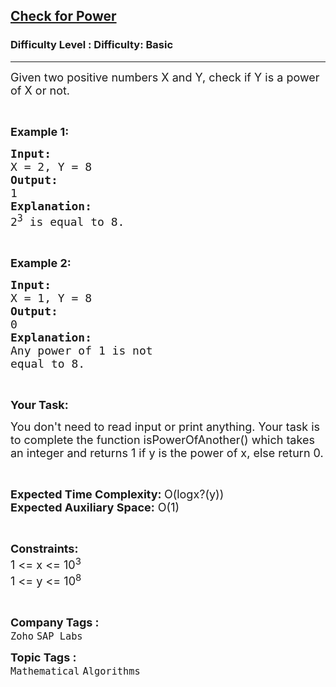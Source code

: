 <h2><a href="https://www.geeksforgeeks.org/problems/check-if-a-number-is-power-of-another-number5442/1?page=1&company=Zoho&status=unsolved&sortBy=submissions">Check for Power</a></h2><h3>Difficulty Level : Difficulty: Basic</h3><hr><div class="problems_problem_content__Xm_eO"><p><span style="font-size: 18px;">Given two positive numbers X and Y, check if Y is a power of X or not.</span></p>
<p>&nbsp;</p>
<p><strong><span style="font-size: 18px;">Example 1:</span></strong></p>
<pre><span style="font-size: 18px;"><strong>Input:</strong></span>
<span style="font-size: 18px;">X = 2, Y = 8</span>
<strong><span style="font-size: 18px;">Output:</span></strong>
<span style="font-size: 18px;">1</span>
<strong><span style="font-size: 18px;">Explanation:</span></strong>
<span style="font-size: 18px;">2<sup>3</sup> is equal to 8.</span></pre>
<p>&nbsp;</p>
<p><strong><span style="font-size: 18px;">Example 2:</span></strong></p>
<pre><strong><span style="font-size: 18px;">Input:</span></strong>
<span style="font-size: 18px;">X = 1, Y = 8</span>
<strong><span style="font-size: 18px;">Output:</span></strong>
<span style="font-size: 18px;">0</span>
<strong><span style="font-size: 18px;">Explanation:</span></strong>
<span style="font-size: 18px;">Any power of 1 is not </span>
<span style="font-size: 18px;">equal to 8.</span></pre>
<p>&nbsp;</p>
<p><strong><span style="font-size: 18px;">Your Task:</span></strong></p>
<p><span style="font-size: 18px;">You don't need to read input or print anything. Your task is to complete the function isPowerOfAnother() which takes an integer and returns 1 if y is the power of x, else return 0.</span></p>
<p>&nbsp;</p>
<p><span style="font-size: 18px;"><strong>Expected Time Complexity: </strong>O(logx?(y))<br><strong>Expected Auxiliary Space:</strong> O(1)</span></p>
<p>&nbsp;</p>
<p><span style="font-size: 18px;"><strong>Constraints:&nbsp;</strong><br>1 &lt;= x &lt;= 10<sup>3</sup><br>1 &lt;= y &lt;= 10<sup>8</sup></span></p>
<p>&nbsp;</p></div><p><span style=font-size:18px><strong>Company Tags : </strong><br><code>Zoho</code>&nbsp;<code>SAP Labs</code>&nbsp;<br><p><span style=font-size:18px><strong>Topic Tags : </strong><br><code>Mathematical</code>&nbsp;<code>Algorithms</code>&nbsp;